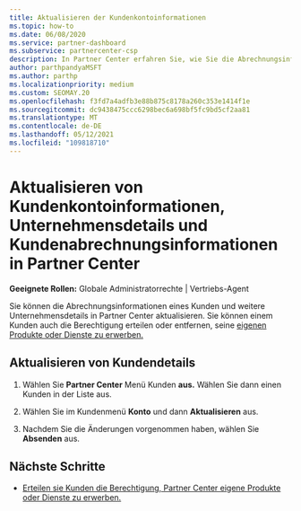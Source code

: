 ```yaml
---
title: Aktualisieren der Kundenkontoinformationen
ms.topic: how-to
ms.date: 06/08/2020
ms.service: partner-dashboard
ms.subservice: partnercenter-csp
description: In Partner Center erfahren Sie, wie Sie die Abrechnungsinformationen eines Kunden aktualisieren oder Unternehmensdetails aktualisieren.
author: parthpandyaMSFT
ms.author: parthp
ms.localizationpriority: medium
ms.custom: SEOMAY.20
ms.openlocfilehash: f3fd7a4adfb3e88b875c8178a260c353e1414f1e
ms.sourcegitcommit: dc9438475ccc6298bec6a698bf5fc9bd5cf2aa81
ms.translationtype: MT
ms.contentlocale: de-DE
ms.lasthandoff: 05/12/2021
ms.locfileid: "109818710"
---
```

# <a name="update-customer-account-info-company-details-and-customer-billing-information-in-partner-center"></a>Aktualisieren von Kundenkontoinformationen, Unternehmensdetails und Kundenabrechnungsinformationen in Partner Center

**Geeignete Rollen:** Globale Administratorrechte | Vertriebs-Agent

Sie können die Abrechnungsinformationen eines Kunden und weitere Unternehmensdetails in Partner Center aktualisieren. Sie können einem Kunden auch die Berechtigung erteilen oder entfernen, seine [eigenen Produkte oder Dienste zu erwerben.](give-customers-permission.md)

## <a name="update-customer-details"></a>Aktualisieren von Kundendetails

1. Wählen Sie **Partner Center** Menü Kunden **aus.** Wählen Sie dann einen Kunden in der Liste aus.

2. Wählen Sie im Kundenmenü **Konto** und dann **Aktualisieren** aus.

3. Nachdem Sie die Änderungen vorgenommen haben, wählen Sie **Absenden** aus.

## <a name="next-steps"></a>Nächste Schritte

- [Erteilen sie Kunden die Berechtigung, Partner Center eigene Produkte oder Dienste zu erwerben.](give-customers-permission.md)